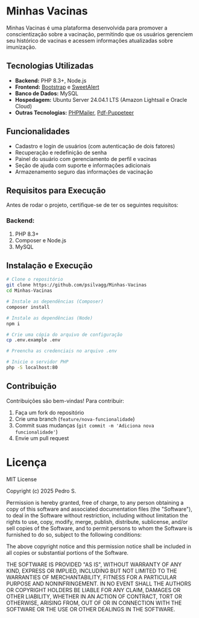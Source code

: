 # Minhas Vacinas

Minhas Vacinas é uma plataforma desenvolvida para promover a conscientização sobre a vacinação, permitindo que os usuários gerenciem seu histórico de vacinas e acessem informações atualizadas sobre imunização.

## Tecnologias Utilizadas
- **Backend:** PHP 8.3+, Node.js
- **Frontend:** [Bootstrap](https://getbootstrap.com/) e [SweetAlert](https://sweetalert2.github.io/)
- **Banco de Dados:** MySQL
- **Hospedagem:** Ubuntu Server 24.04.1 LTS (Amazon Lightsail e Oracle Cloud)
- **Outras Tecnologias:** [PHPMailer](https://packagist.org/packages/phpmailer/phpmailer), [Pdf-Puppeteer](https://www.npmjs.com/package/pdf-puppeteer)

## Funcionalidades
- Cadastro e login de usuários (com autenticação de dois fatores)
- Recuperação e redefinição de senha
- Painel do usuário com gerenciamento de perfil e vacinas
- Seção de ajuda com suporte e informações adicionais
- Armazenamento seguro das informações de vacinação

## Requisitos para Execução
Antes de rodar o projeto, certifique-se de ter os seguintes requisitos:

### Backend:
1. PHP 8.3+
2. Composer e Node.js
3. MySQL

## Instalação e Execução
```sh
# Clone o repositório
git clone https://github.com/psilvagg/Minhas-Vacinas
cd Minhas-Vacinas

# Instale as dependências (Composer)
composer install

# Instale as dependências (Node)
npm i

# Crie uma cópia do arquivo de configuração
cp .env.example .env

# Preencha as credenciais no arquivo .env

# Inicie o servidor PHP
php -S localhost:80
```

## Contribuição
Contribuições são bem-vindas! Para contribuir:
1. Faça um fork do repositório
2. Crie uma branch (`feature/nova-funcionalidade`)
3. Commit suas mudanças (`git commit -m 'Adiciona nova funcionalidade'`)
4. Envie um pull request


# Licença
MIT License

Copyright (c) 2025 Pedro S.

Permission is hereby granted, free of charge, to any person obtaining a copy
of this software and associated documentation files (the "Software"), to deal
in the Software without restriction, including without limitation the rights
to use, copy, modify, merge, publish, distribute, sublicense, and/or sell
copies of the Software, and to permit persons to whom the Software is
furnished to do so, subject to the following conditions:

The above copyright notice and this permission notice shall be included in all
copies or substantial portions of the Software.

THE SOFTWARE IS PROVIDED "AS IS", WITHOUT WARRANTY OF ANY KIND, EXPRESS OR
IMPLIED, INCLUDING BUT NOT LIMITED TO THE WARRANTIES OF MERCHANTABILITY,
FITNESS FOR A PARTICULAR PURPOSE AND NONINFRINGEMENT. IN NO EVENT SHALL THE
AUTHORS OR COPYRIGHT HOLDERS BE LIABLE FOR ANY CLAIM, DAMAGES OR OTHER
LIABILITY, WHETHER IN AN ACTION OF CONTRACT, TORT OR OTHERWISE, ARISING FROM,
OUT OF OR IN CONNECTION WITH THE SOFTWARE OR THE USE OR OTHER DEALINGS IN THE
SOFTWARE.